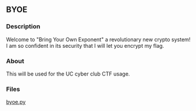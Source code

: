## BYOE
### Description
Welcome to "Bring Your Own Exponent" a revolutionary new crypto system! I am so confident in its security that I will let you encrypt my flag.
### About
This will be used for the UC cyber club CTF usage.
### Files
[byoe.py](byoe.py)